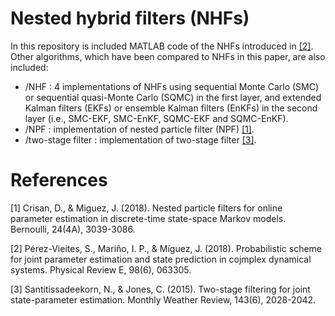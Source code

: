 # Nested hybrid filters (NHFs)

In this repository is included MATLAB code of the NHFs introduced in [[2]](#references). Other algorithms, which have been compared to NHFs in this paper, are also included:

* /NHF : 4 implementations of NHFs using sequential Monte Carlo (SMC) or sequential quasi-Monte Carlo (SQMC) in the first layer, and extended Kalman filters (EKFs) or ensemble Kalman filters (EnKFs) in the second layer (i.e., SMC-EKF, SMC-EnKF, SQMC-EKF and SQMC-EnKF).
* /NPF : implementation of nested particle filter (NPF) [[1]](#references).
* /two-stage filter : implementation of two-stage filter [[3]](#references).


# References
[1] Crisan, D., & Miguez, J. (2018). Nested particle filters for online parameter estimation in discrete-time state-space Markov models. Bernoulli, 24(4A), 3039-3086.

[2] Pérez-Vieites, S., Mariño, I. P., & Míguez, J. (2018). Probabilistic scheme for joint parameter estimation and state prediction in cojmplex dynamical systems. Physical Review E, 98(6), 063305.

[3] Santitissadeekorn, N., & Jones, C. (2015). Two-stage filtering for joint state-parameter estimation. Monthly Weather Review, 143(6), 2028-2042.

